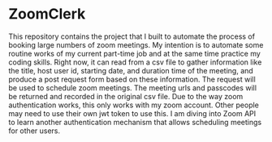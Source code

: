 # ZoomClerk
This repository contains the project that I built to automate the process of booking large numbers of zoom meetings. My intention is to automate some routine works of my current part-time job and at the same time practice my coding skills.
Right now, it can read from a csv file to gather information like the title, host user id, starting date, and duration time of the meeting, and produce a post request form based on these information. The request will be used to schedule zoom meetings. The meeting urls and passcodes will be returned and recorded in the original csv file. Due to the way zoom authentication works, this only works with my zoom account. Other people may need to use their own jwt token to use this. I am diving into Zoom API to learn another authentication mechanism that allows scheduling meetings for other users.
